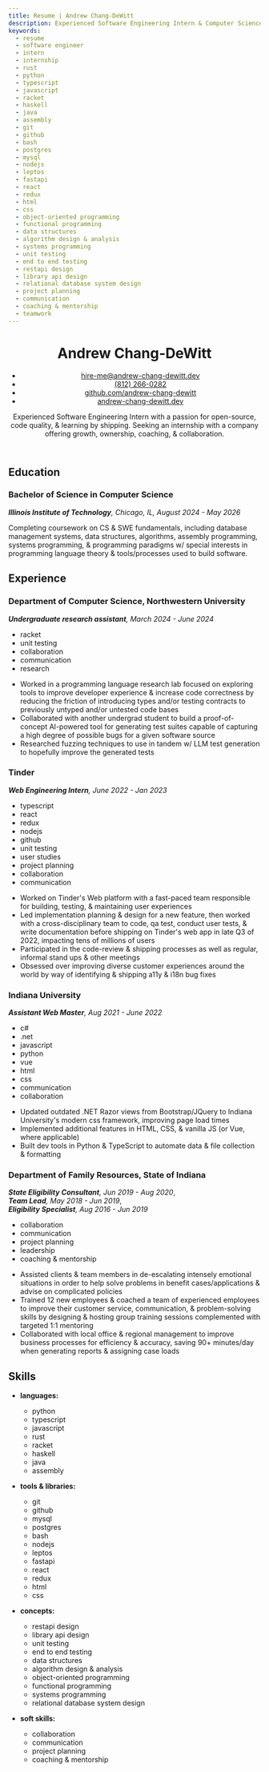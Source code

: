 ```yaml
---
title: Resume | Andrew Chang-DeWitt
description: Experienced Software Engineering Intern & Computer Science student with a passion for mathematics, programming languages, & Rust. Currently seeking an internship for summer 2025.
keywords:
  - resume
  - software engineer
  - intern
  - internship
  - rust
  - python
  - typescript
  - javascript
  - racket
  - haskell
  - java
  - assembly
  - git
  - github
  - bash
  - postgres
  - mysql
  - nodejs
  - leptos
  - fastapi
  - react
  - redux
  - html
  - css
  - object-oriented programming
  - functional programming
  - data structures
  - algorithm design & analysis
  - systems programming
  - unit testing
  - end to end testing
  - restapi design
  - library api design
  - relational database system design
  - project planning
  - communication
  - coaching & mentorship
  - teamwork
---
```


<header>

<!-- NOTE: using U+2011 non breaking hyphen below to discourage wrapping at
     hyphen in Chang-DeWitt. Can also be specified using &#x2011 or &#8209
-->

# Andrew Chang‑DeWitt

<span class="contact-list">

- [hire-me@andrew-chang-dewitt.dev](mailto:hire-me@andrew-chang-dewitt.dev)
- [(812) 266-0282](tel:+01-8122660282)
- [github.com/andrew-chang-dewitt](https://github.com/andrew-chang-dewitt)
- [andrew-chang-dewitt.dev](https://andrew-chang-dewitt.dev)

</span>

Experienced Software Engineering Intern with a passion for open-source, code quality, &amp; learning by shipping. Seeking an internship with a company offering growth, ownership, coaching, &amp; collaboration.

</header>
<section id="education">

## Education

<section>

### Bachelor of Science in Computer Science

<div>
<div>

_**Illinois Institute of Technology**, Chicago, IL, August 2024 - May 2026_

</div>
<div>

Completing coursework on CS &amp; SWE fundamentals, including database management systems, data structures, algorithms, assembly programming, systems programming, &amp; programming paradigms w/ special interests in programming language theory &amp; tools/processes used to build software.

</div>
</div>

</section>
</section>
<section id="experience">

## Experience

<section>

### Department of Computer Science, Northwestern University

<div>
<div>

_**Undergraduate research assistant**, March 2024 - June 2024_

<span class="skills-list">

- racket
- unit testing
- collaboration
- communication
- research

</span>
</div>
<div>

- Worked in a programming language research lab focused on exploring tools to improve developer experience &amp; increase code correctness by reducing the friction of introducing types and/or testing contracts to previously untyped and/or untested code bases
- Collaborated with another undergrad student to build a proof-of-concept AI-powered tool for generating test suites capable of capturing a high degree of possible bugs for a given software source
- Researched fuzzing techniques to use in tandem w/ LLM test generation to hopefully improve the generated tests

</div>
</section>
<section>

### Tinder

<div>
<div>

_**Web Engineering Intern**, June 2022 - Jan 2023_

<span class="skills-list">

- typescript
- react
- redux
- nodejs
- github
- unit testing
- user studies
- project planning
- collaboration
- communication

</span>
</div>
<div>

- Worked on Tinder's Web platform with a fast-paced team responsible for building, testing, &amp; maintaining user experiences
- Led implementation planning &amp; design for a new feature, then worked with a cross-disciplinary team to code, qa test, conduct user tests, &amp; write documentation before shipping on Tinder's web app in late Q3 of 2022, impacting tens of millions of users
- Participated in the code-review &amp; shipping processes as well as regular, informal stand ups &amp; other meetings
- Obsessed over improving diverse customer experiences around the world by way of identifying &amp; shipping a11y &amp; i18n bug fixes

</div>
</section>
<section>

### Indiana University

<div>
<div>

_**Assistant Web Master**, Aug 2021 - June 2022_

<span class="skills-list">

- c#
- .net
- javascript
- python
- vue
- html
- css
- communication
- collaboration

</span>
</div>
<div>

- Updated outdated .NET Razor views from Bootstrap/JQuery to Indiana University's modern css framework, improving page load times
- Implemented additional features in HTML, CSS, &amp; vanilla JS (or Vue, where applicable)
- Built dev tools in Python &amp; TypeScript to automate data &amp; file collection &amp; formatting

</div>
</div>
</section>
<!-- NOTE: not sure this should be included...
           pro: it serves great purpose to showcase soft skills, but not much otherwise
           con: it draws attention to me being an atypical student/intern/applicant in a way that may not be seen positively
           -->
<section>

### Department of Family Resources, State of Indiana

<div>
<div>

_**State Eligibility Consultant**, Jun 2019 - Aug 2020_,<br />
_**Team Lead**, May 2018 - Jun 2019_,<br />
_**Eligibility Specialist**, Aug 2016 - Jun 2019_

<span class="skills-list">

- collaboration
- communication
- project planning
- leadership
- coaching &amp; mentorship

</span>
</div>
<div>

- Assisted clients &amp; team members in de-escalating intensely emotional situations in order to help solve problems in benefit cases/applications &amp; advise on complicated policies
- Trained 12 new employees &amp; coached a team of experienced employees to improve their customer service, communication, &amp; problem-solving skills by designing &amp; hosting group training sessions complemented with targeted 1:1 mentoring
- Collaborated with local office &amp; regional management to improve business processes for efficiency &amp; accuracy, saving 90+ minutes/day when generating reports &amp; assigning case loads

</div>
</section>
<!---->
</section>
<aside id="skills">

## Skills

- **languages:**
  <span class="skills-list">

  - python
  - typescript
  - javascript
  - rust
  - racket
  - haskell
  - java
  - assembly

  </span>

- **tools &amp; libraries:**
  <span class="skills-list">

  - git
  - github
  - mysql
  - postgres
  - bash
  - nodejs
  - leptos
  - fastapi
  - react
  - redux
  - html
  - css

  </span>

- **concepts:**
  <span class="skills-list">

  - restapi design
  - library api design
  - unit testing
  - end to end testing
  - data structures
  - algorithm design &amp; analysis
  - object-oriented programming
  - functional programming
  - systems programming
  - relational database system design

  </span>

- **soft skills:**
  <span class="skills-list">

  - collaboration
  - communication
  - project planning
  - coaching &amp; mentorship

  </span>

</aside>
